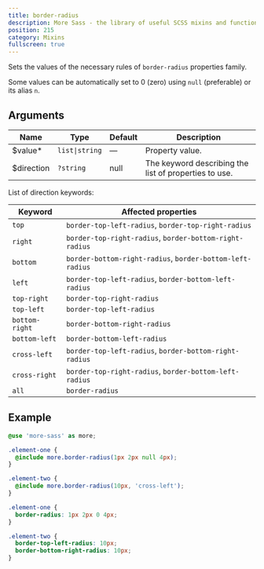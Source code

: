 ```yaml
---
title: border-radius
description: More Sass - the library of useful SCSS mixins and functions.
position: 215
category: Mixins
fullscreen: true
---
```


Sets the values of the necessary rules of `border-radius` properties family.

<alert type="info">Some values can be automatically set to 0 (zero) using `null` (preferable) or its alias `n`.</alert>

## Arguments

| Name                                      | Type           | Default | Description                                           |
|-------------------------------------------|----------------|---------|-------------------------------------------------------|
| $value<span class="text-red-600">*</span> | `list\|string` | —       | Property value.                                       |
| $direction                                | `?string`      | null    | The keyword describing the list of properties to use. |

<alert type="info">
  
  List of direction keywords:
  
  | Keyword        | Affected properties                                       |
  |----------------|-----------------------------------------------------------|
  | `top`          | `border-top-left-radius`, `border-top-right-radius`       |
  | `right`        | `border-top-right-radius`, `border-bottom-right-radius`   |
  | `bottom`       | `border-bottom-right-radius`, `border-bottom-left-radius` |
  | `left`         | `border-top-left-radius`, `border-bottom-left-radius`     |
  | `top-right`    | `border-top-right-radius`                                 |
  | `top-left`     | `border-top-left-radius`                                  |
  | `bottom-right` | `border-bottom-right-radius`                              |
  | `bottom-left`  | `border-bottom-left-radius`                               |
  | `cross-left`   | `border-top-left-radius`, `border-bottom-right-radius`    |
  | `cross-right`  | `border-top-right-radius`, `border-bottom-left-radius`    |
  | `all`          | `border-radius`                                           |
  
</alert>

## Example

<code-group>
  
  <code-block label="SCSS" active>
  
  ```scss
  @use 'more-sass' as more;
  
  .element-one {
  	@include more.border-radius(1px 2px null 4px);
  }
  
  .element-two {
  	@include more.border-radius(10px, 'cross-left');
  }
  ```
  
  </code-block>
  
  <code-block label="Output">
  
  ```css
  .element-one {
  	border-radius: 1px 2px 0 4px;
  }
  
  .element-two {
  	border-top-left-radius: 10px;
  	border-bottom-right-radius: 10px;
  }
  ```
  
  </code-block>
  
</code-group>
